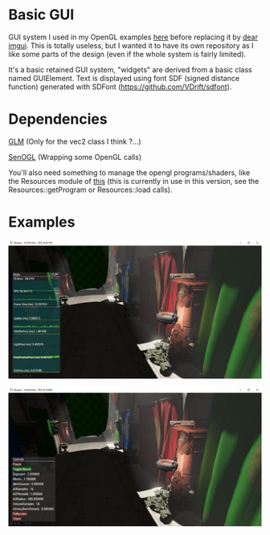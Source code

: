 # Basic GUI

GUI system I used in my OpenGL examples [here](https://github.com/Senryoku/SEngine) before replacing it by [dear imgui](https://github.com/ocornut/imgui).
This is totally useless, but I wanted it to have its own repository as I like some parts of the design (even if the whole system is fairly limited).

It's a basic retained GUI system, "widgets" are derived from a basic class named GUIElement.
Text is displayed using font SDF (signed distance function) generated with SDFont (https://github.com/VDrift/sdfont).

# Dependencies

[GLM](http://glm.g-truc.net) (Only for the vec2 class I think ?...)

[SenOGL](https://github.com/Senryoku/SenOGL) (Wrapping some OpenGL calls)

You'll also need something to manage the opengl programs/shaders, like the Resources module of [this](https://github.com/Senryoku/SEngine) (this is currently in use in this version, see the Resources::getProgram or Resources::load calls).

# Examples

![Plot elements](screenshot_0-min.png)

![Simple menu](screenshot_1-min.png)
